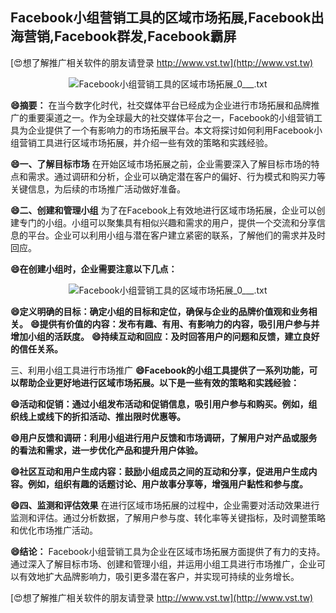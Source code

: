 ## **Facebook小组营销工具的区域市场拓展,Facebook出海营销,Facebook群发,Facebook霸屏**

[😍想了解推广相关软件的朋友请登录 http://www.vst.tw](http://www.vst.tw)

 <center><img src="https://vst.tw/MP4/tuiguang/png/2.png" alt="Facebook小组营销工具的区域市场拓展_0___.txt"></center>

**😄摘要：**
在当今数字化时代，社交媒体平台已经成为企业进行市场拓展和品牌推广的重要渠道之一。作为全球最大的社交媒体平台之一，Facebook的小组营销工具为企业提供了一个有影响力的市场拓展平台。本文将探讨如何利用Facebook小组营销工具进行区域市场拓展，并介绍一些有效的策略和实践经验。

**😄一、了解目标市场**
在开始区域市场拓展之前，企业需要深入了解目标市场的特点和需求。通过调研和分析，企业可以确定潜在客户的偏好、行为模式和购买力等关键信息，为后续的市场推广活动做好准备。

**😄二、创建和管理小组**
为了在Facebook上有效地进行区域市场拓展，企业可以创建专门的小组。小组可以聚集具有相似兴趣和需求的用户，提供一个交流和分享信息的平台。企业可以利用小组与潜在客户建立紧密的联系，了解他们的需求并及时回应。

**😄在创建小组时，企业需要注意以下几点：**

 <center><img src="https://vst.tw/MP4/tuiguang/png/7.png" alt="Facebook小组营销工具的区域市场拓展_0___.txt"></center>

**😄定义明确的目标：确定小组的目标和定位，确保与企业的品牌价值观和业务相关。**
**😄提供有价值的内容：发布有趣、有用、有影响力的内容，吸引用户参与并增加小组的活跃度。**
**😄持续互动和回应：及时回答用户的问题和反馈，建立良好的信任关系。**

三、利用小组工具进行市场推广
**😄Facebook的小组工具提供了一系列功能，可以帮助企业更好地进行区域市场拓展。以下是一些有效的策略和实践经验：**

**😄活动和促销：通过小组发布活动和促销信息，吸引用户参与和购买。例如，组织线上或线下的折扣活动、推出限时优惠等。**

**😄用户反馈和调研：利用小组进行用户反馈和市场调研，了解用户对产品或服务的看法和需求，进一步优化产品和提升用户体验。**

**😄社区互动和用户生成内容：鼓励小组成员之间的互动和分享，促进用户生成内容。例如，组织有趣的话题讨论、用户故事分享等，增强用户黏性和参与度。**

**😄四、监测和评估效果**
在进行区域市场拓展的过程中，企业需要对活动效果进行监测和评估。通过分析数据，了解用户参与度、转化率等关键指标，及时调整策略和优化市场推广活动。

**😄结论：**
Facebook小组营销工具为企业在区域市场拓展方面提供了有力的支持。通过深入了解目标市场、创建和管理小组，并运用小组工具进行市场推广，企业可以有效地扩大品牌影响力，吸引更多潜在客户，并实现可持续的业务增长。

[😍想了解推广相关软件的朋友请登录 http://www.vst.tw](http://www.vst.tw)



